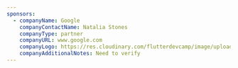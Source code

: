 ```yaml
---
sponsors:
  - companyName: Google
    companyContactName: Natalia Stones
    companyType: partner
    companyURL: www.google.com
    companyLogo: https://res.cloudinary.com/flutterdevcamp/image/upload/v1661546084/flutterdevcamp/partners/google_logo_pbpema.png
    companyAdditionalNotes: Need to verify
---
```

